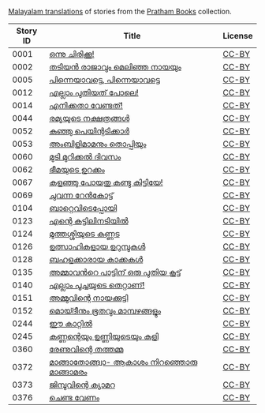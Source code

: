 [Malayalam translations](https://storyweaver.org.in/search?search%5Bquery%5D=&search%5Blanguages%5D%5B%5D=Malayalam) of stories from the [Pratham Books](http://prathambooks.org/) collection.

Story ID | Title | License
-------- | ----- | -------
0001 | [ഒന്നു ചിരിക്കൂ!](https://storyweaver.org.in/stories/2278-onnu-chirikkoo) | [CC-BY](https://creativecommons.org/licenses/by/4.0/)
0002 | [തടിയൻ രാജാവും മെലിഞ്ഞ നായയും](https://storyweaver.org.in/stories/1087-thadiyan-rajavum-melinja-naayayum) | [CC-BY](https://creativecommons.org/licenses/by/4.0/)
0005 | [പിന്നെയാവട്ടെ, പിന്നെയാവട്ടെ](https://storyweaver.org.in/stories/4748-pinneyaavatte-pinneyaavatte) | [CC-BY](https://creativecommons.org/licenses/by/4.0/)
0012 | [എല്ലാം പുതിയത് പോലെ!](https://storyweaver.org.in/stories/2746-ellam-puthiyath-pole) | [CC-BY](https://creativecommons.org/licenses/by/4.0/)
0014 | [എനിക്കതാ വേണ്ടത്!](https://storyweaver.org.in/stories/2599-enikkatha-vendathu) | [CC-BY](https://creativecommons.org/licenses/by/4.0/)
0044 | [രമ്യയുടെ നക്ഷത്രങ്ങൾ](https://storyweaver.org.in/stories/4591-ramyayute-nakshathrangngal) | [CC-BY](https://creativecommons.org/licenses/by/4.0/)
0052 | [കുഞ്ഞു പെയിന്റടിക്കാർ](https://storyweaver.org.in/stories/4590-kunju-peyintarmaar) | [CC-BY](https://creativecommons.org/licenses/by/4.0/)
0053 | [അംബിളിമാമനും തൊപ്പിയും](https://storyweaver.org.in/stories/1099-ambilimaamanum-thoppiyum) | [CC-BY](https://creativecommons.org/licenses/by/4.0/)
0060 | [മുടി മുറിക്കൽ ദിവസം](https://storyweaver.org.in/stories/2143-mudi-murikkal-divasam) | [CC-BY](https://creativecommons.org/licenses/by/4.0/)
0062 | [ഭീമയുടെ ഉറക്കം](https://storyweaver.org.in/stories/2618-bheemayute-urakkam) | [CC-BY](https://creativecommons.org/licenses/by/4.0/)
0067 | [കളഞ്ഞു പോയതു കണ്ടു കിട്ടിയേ!](https://storyweaver.org.in/stories/4747-kalanjnju-poyathu-kantu-kittiye) | [CC-BY](https://creativecommons.org/licenses/by/4.0/)
0069 | [ചുവന്ന റേൻകോട്ട്](https://storyweaver.org.in/stories/1234-chuvanna-raincoat) | [CC-BY](https://creativecommons.org/licenses/by/4.0/)
0104 | [ബാറ്റെവിടെപ്പോയി](https://storyweaver.org.in/stories/4743-where-is-that-bat) | [CC-BY](https://creativecommons.org/licenses/by/4.0/)
0123 | [എന്റെ കട്ടിലിനടിയിൽ](https://storyweaver.org.in/stories/2039-ente-kattilinadiyil) | [CC-BY](https://creativecommons.org/licenses/by/4.0/)
0124 | [മുത്തശ്ശിയുടെ കണ്ണട](https://storyweaver.org.in/stories/1902-muthassiyude-kannada) | [CC-BY](https://creativecommons.org/licenses/by/4.0/)
0126 | [ഉത്സാഹികളായ ഉറുമ്പുകൾ](https://storyweaver.org.in/stories/2060-utsahikalaya-urumbukal) | [CC-BY](https://creativecommons.org/licenses/by/4.0/)
0128 | [ബഹളക്കാരായ കാക്കകൾ](https://storyweaver.org.in/stories/2048-bahalakkaaraaya-kakkakal) | [CC-BY](https://creativecommons.org/licenses/by/4.0/)
0135 | [അമ്മാവന്‍റെ പാട്ടിന് ഒരു പുതിയ കൂട്ട്](https://storyweaver.org.in/stories/2720-ammaavante-paattinu-oru-puthiya-koottu) | [CC-BY](https://creativecommons.org/licenses/by/4.0/)
0140 | [എല്ലാം പൂച്ചയുടെ തെറ്റാണ്!](https://storyweaver.org.in/stories/1319-ellaam-poochayude-thettaanu) | [CC-BY](https://creativecommons.org/licenses/by/4.0/)
0151 | [അമ്മുവിന്റെ നായക്കുട്ടി](https://storyweaver.org.in/stories/1773-ammuvinte-naayakkutti) | [CC-BY](https://creativecommons.org/licenses/by/4.0/)
0152 | [മൊയ്ദീനും ഭൂതവും മാമ്പഴങ്ങളും](https://storyweaver.org.in/stories/3205-moideenum-bhoothavum-mambhazhangalum) | [CC-BY](https://creativecommons.org/licenses/by/4.0/)
0244 | [ഈ കാറ്റിൽ](https://storyweaver.org.in/stories/2757-ee-kaattil) | [CC-BY](https://creativecommons.org/licenses/by/4.0/)
0245 | [ക‍ണ്ണന്റെയും ഉണ്ണിയുടെയും കുളി](https://storyweaver.org.in/stories/4458-kannanteyum-unniyudeyum-kuli) | [CC-BY](https://creativecommons.org/licenses/by/4.0/)
0360 | [രേണുവിന്റെ തത്തമ്മ](https://storyweaver.org.in/stories/4706-renuvinte-thaththamma) | [CC-BY](https://creativecommons.org/licenses/by/4.0/)
0372 | [മാങ്ങാതോങ്ങ്വാ- ആകാശം നിറഞ്ഞൊരു മാങ്ങാമരം](https://storyweaver.org.in/stories/4770-maangngaathongngwaa-aakaasam-niranjnjoru-maangngaamaram) | [CC-BY](https://creativecommons.org/licenses/by/4.0/)
0373 | [ജിമ്പുവിന്റെ ക്യാമറ](https://storyweaver.org.in/stories/4738-jimpu-camera) | [CC-BY](https://creativecommons.org/licenses/by/4.0/)
0376 | [ചെണ്ട വേണം](https://storyweaver.org.in/stories/4766-got-a-drum) | [CC-BY](https://creativecommons.org/licenses/by/4.0/)

